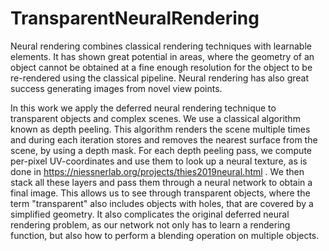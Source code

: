 # TransparentNeuralRendering


Neural rendering combines classical rendering techniques with learnable elements. It has shown great potential in areas, where the geometry of an object cannot be obtained at a fine enough resolution for the object to be re-rendered using the classical pipeline. Neural rendering has also great success generating images from novel view points.

In this work we apply the deferred neural rendering technique to transparent objects and complex scenes. We use a classical algorithm known as depth peeling. This algorithm renders the scene multiple times and during each iteration stores and removes the nearest surface from the scene, by using a depth mask. For each depth peeling pass, we compute per-pixel UV-coordinates and use them to look up 
a neural texture, as is done in https://niessnerlab.org/projects/thies2019neural.html . We then stack all these layers and pass them through a neural network to obtain a final image. This allows us to see through transparent objects, where the term "transparent" also includes objects with holes, that are covered by a simplified geometry. It also complicates the original deferred neural rendering problem, as our network not only has to learn a rendering function, but also how to perform a blending operation on multiple objects.
